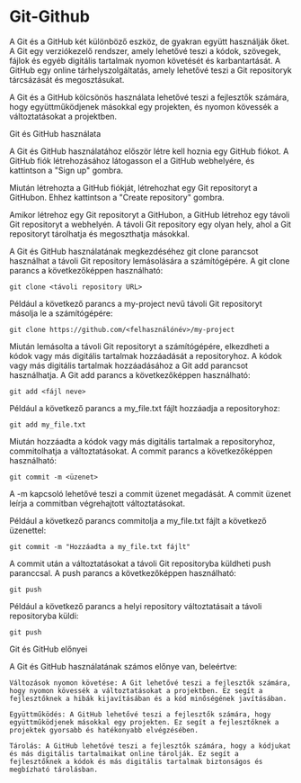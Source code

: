 # Git-Github


A Git és a GitHub két különböző eszköz, de gyakran együtt használják őket. A Git egy verziókezelő rendszer, amely lehetővé teszi a kódok, szövegek, fájlok és egyéb digitális tartalmak nyomon követését és karbantartását. A GitHub egy online tárhelyszolgáltatás, amely lehetővé teszi a Git repositoryk tárcsázását és megosztásukat.

A Git és a GitHub kölcsönös használata lehetővé teszi a fejlesztők számára, hogy együttműködjenek másokkal egy projekten, és nyomon kövessék a változtatásokat a projektben.

Git és GitHub használata

A Git és GitHub használatához először létre kell hoznia egy GitHub fiókot. A GitHub fiók létrehozásához látogasson el a GitHub webhelyére, és kattintson a "Sign up" gombra.

Miután létrehozta a GitHub fiókját, létrehozhat egy Git repositoryt a GitHubon. Ehhez kattintson a "Create repository" gombra.

Amikor létrehoz egy Git repositoryt a GitHubon, a GitHub létrehoz egy távoli Git repositoryt a webhelyén. A távoli Git repository egy olyan hely, ahol a Git repositoryt tárolhatja és megoszthatja másokkal.

A Git és GitHub használatának megkezdéséhez git clone parancsot használhat a távoli Git repository lemásolására a számítógépére. A git clone parancs a következőképpen használható:

    git clone <távoli repository URL>

Például a következő parancs a my-project nevű távoli Git repositoryt másolja le a számítógépére:

    git clone https://github.com/<felhasználónév>/my-project

Miután lemásolta a távoli Git repositoryt a számítógépére, elkezdheti a kódok vagy más digitális tartalmak hozzáadását a repositoryhoz. A kódok vagy más digitális tartalmak hozzáadásához a Git add parancsot használhatja. A Git add parancs a következőképpen használható:

    git add <fájl neve>

Például a következő parancs a my_file.txt fájlt hozzáadja a repositoryhoz:

    git add my_file.txt

Miután hozzáadta a kódok vagy más digitális tartalmak a repositoryhoz, commitolhatja a változtatásokat. A commit parancs a következőképpen használható:

    git commit -m <üzenet>

A -m kapcsoló lehetővé teszi a commit üzenet megadását. A commit üzenet leírja a commitban végrehajtott változtatásokat.

Például a következő parancs commitolja a my_file.txt fájlt a következő üzenettel:

    git commit -m "Hozzáadta a my_file.txt fájlt"

A commit után a változtatásokat a távoli Git repositoryba küldheti push paranccsal. A push parancs a következőképpen használható:

    git push

Például a következő parancs a helyi repository változtatásait a távoli repositoryba küldi:

    git push

Git és GitHub előnyei

A Git és GitHub használatának számos előnye van, beleértve:

   
    Változások nyomon követése: A Git lehetővé teszi a fejlesztők számára, hogy nyomon kövessék a változtatásokat a projektben. Ez segít a fejlesztőknek a hibák kijavításában és a kód minőségének javításában.
    
    Együttműködés: A GitHub lehetővé teszi a fejlesztők számára, hogy együttműködjenek másokkal egy projekten. Ez segít a fejlesztőknek a projektek gyorsabb és hatékonyabb elvégzésében.
    
    Tárolás: A GitHub lehetővé teszi a fejlesztők számára, hogy a kódjukat és más digitális tartalmaikat online tárolják. Ez segít a fejlesztőknek a kódok és más digitális tartalmak biztonságos és megbízható tárolásban.
